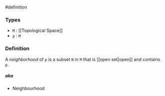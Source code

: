 #definition
### Types
- `M` : [[Topological Space]]
- `p` : `M`
### Definition
A *neighborhood* of `p` is a subset `N` in `M` that is [[open set|open]] and contains `p`.
##### aka
- Neighbourhood